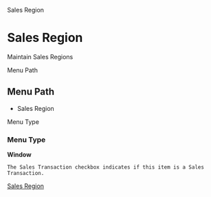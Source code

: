 
Sales Region
# Sales Region


Maintain Sales Regions

Menu Path
## Menu Path



- Sales Region

Menu Type
### Menu Type

**Window**

```
The Sales Transaction checkbox indicates if this item is a Sales Transaction.
```

[Sales Region](functional-guide/window/window-sales-region.md)